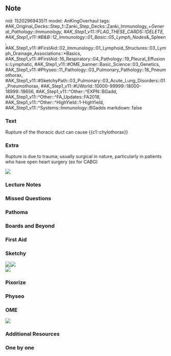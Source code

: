 ## Note
nid: 1520296943511
model: AnKingOverhaul
tags: #AK_Original_Decks::Step_1::Zanki_Step_Decks::Zanki_Immunology_+_General_Pathology::Immunology, #AK_Step1_v11::!FLAG_THESE_CARDS::!DELETE, #AK_Step1_v11::#B&B::12_Immunology::01_Basic::05_Lymph_Nodes_&_Spleen, #AK_Step1_v11::#FirstAid::02_Immunology::01_Lymphoid_Structures::03_Lymph_Drainage_Associations::*Basics, #AK_Step1_v11::#FirstAid::16_Respiratory::04_Pathology::19_Pleural_Effusions::Lymphatic, #AK_Step1_v11::#OME_banner::Basic_Science::03_Genetics, #AK_Step1_v11::#Physeo::11_Pathology::03_Pulmonary_Pathology::18_Pneumothorax, #AK_Step1_v11::#SketchyPath::03_Pulmonary::03_Acute_Lung_Disorders::01_Pneumothorax, #AK_Step1_v11::#UWorld::10000-99999::18000-18999::18656, #AK_Step1_v11::^Other::^EXPN::BGadd, #AK_Step1_v11::^Other::^FA_Updates::FA2018, #AK_Step1_v11::^Other::^HighYield::1-HighYield, #AK_Step1_v11::^Systems::Immunology::BGadds
markdown: false

### Text
Rupture of the thoracic duct can cause {{c1::chylothorax}}

### Extra
Rupture is due to trauma; usually surgical in nature, particularly
in patients who have open heart surgery (ex for CABG)
<div>
  <div><img src="paste-30842160152577.jpg"></div>
</div>

### Lecture Notes


### Missed Questions


### Pathoma


### Boards and Beyond


### First Aid


### Sketchy
<div><img src=
"Screen%20Shot%202019-12-29%20at%2012.46.25%20PM.JPG"><img src=
"Screen%20Shot%202019-12-29%20at%2012.28.12%20PM.JPG"></div>
<div><img src="Zoverall%20picture%20(24)_1566160514431.jpg"></div>

### Pixorize


### Physeo


### OME
<div class="ome-widget">
  <a href=
  "https://onlinemeded.org/spa/pulmonary-hypertension?ref=anki"><img src="_OME_AnkiFlashcards_Topic_6.png"></a>
</div>

### Additional Resources


### One by one

